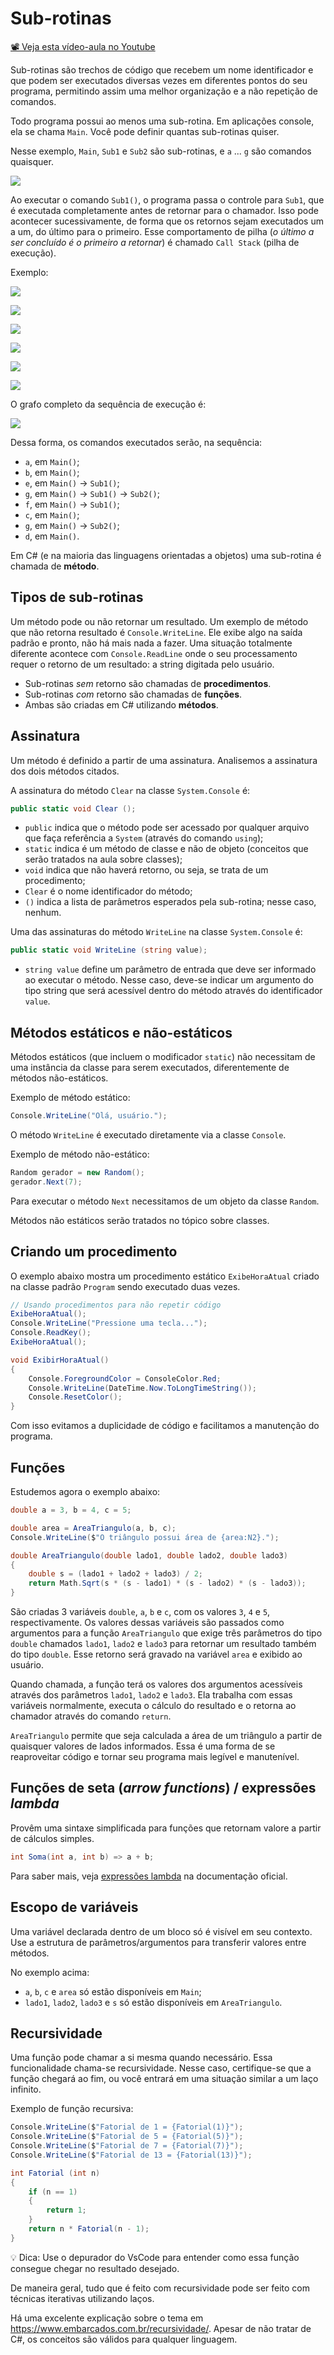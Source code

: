 # Sub-rotinas

[📽 Veja esta vídeo-aula no Youtube](https://youtu.be/fIkw8BTA800)

Sub-rotinas são trechos de código que recebem um nome identificador e que podem ser executados diversas vezes em diferentes pontos do seu programa, permitindo assim uma melhor organização e a não repetição de comandos.

Todo programa possui ao menos uma sub-rotina. Em aplicações console, ela se chama `Main`. Você pode definir quantas sub-rotinas quiser.

Nesse exemplo, `Main`, `Sub1` e `Sub2` são sub-rotinas, e `a` ... `g` são comandos quaisquer.

![](subroutines000001.png)

Ao executar o comando `Sub1()`, o programa passa o controle para `Sub1`, que é executada completamente antes de retornar para o chamador. Isso pode acontecer sucessivamente, de forma que os retornos sejam executados um a um, do último para o primeiro. Esse comportamento de pilha (_o último a ser concluído é o primeiro a retornar_) é chamado `Call Stack` (pilha de execução).

Exemplo:

![](subroutines000003.png)

![](subroutines000004.png)

![](subroutines000005.png)

![](subroutines000006.png)

![](subroutines000007.png)

![](subroutines000008.png)

O grafo completo da sequência de execução é:

![](subroutines000002.png)

Dessa forma, os comandos executados serão, na sequência:

- `a`, em `Main()`;
- `b`, em `Main()`;
- `e`, em `Main()` → `Sub1()`;
- `g`, em `Main()` → `Sub1()` → `Sub2()`;
- `f`, em `Main()` → `Sub1()`;
- `c`, em `Main()`;
- `g`, em `Main()` → `Sub2()`;
- `d`, em `Main()`.

Em C# (e na maioria das linguagens orientadas a objetos) uma sub-rotina é chamada de **método**.

## Tipos de sub-rotinas

Um método pode ou não retornar um resultado. Um exemplo de método que não retorna resultado é `Console.WriteLine`. Ele exibe algo na saída padrão e pronto, não há mais nada a fazer. Uma situação totalmente diferente acontece com `Console.ReadLine` onde o seu processamento requer o retorno de um resultado: a string digitada pelo usuário.

- Sub-rotinas _sem_ retorno são chamadas de **procedimentos**.
- Sub-rotinas _com_ retorno são chamadas de **funções**.
- Ambas são criadas em C# utilizando **métodos**.

## Assinatura

Um método é definido a partir de uma assinatura. Analisemos a assinatura dos dois métodos citados.

A assinatura do método `Clear` na classe `System.Console` é:

```cs
public static void Clear ();
```

- `public` indica que o método pode ser acessado por qualquer arquivo que faça referência a `System` (através do comando `using`);
- `static` indica é um método de classe e não de objeto (conceitos que serão tratados na aula sobre classes);
- `void` indica que não haverá retorno, ou seja, se trata de um procedimento;
- `Clear` é o nome identificador do método;
- `()` indica a lista de parâmetros esperados pela sub-rotina; nesse caso, nenhum.

Uma das assinaturas do método `WriteLine` na classe `System.Console` é:

```cs
public static void WriteLine (string value);
```

- `string value` define um parâmetro de entrada que deve ser informado ao executar o método. Nesse caso, deve-se indicar um argumento do tipo string que será acessível dentro do método através do identificador `value`.

## Métodos estáticos e não-estáticos

Métodos estáticos (que incluem o modificador `static`) não necessitam de uma instância da classe para serem executados, diferentemente de métodos não-estáticos.

Exemplo de método estático:

```cs
Console.WriteLine("Olá, usuário.");
```

O método `WriteLine` é executado diretamente via a classe `Console`.

Exemplo de método não-estático:

```cs
Random gerador = new Random();
gerador.Next(7);
```

Para executar o método `Next` necessitamos de um objeto da classe `Random`.

Métodos não estáticos serão tratados no tópico sobre classes.

## Criando um procedimento

O exemplo abaixo mostra um procedimento estático `ExibeHoraAtual` criado na classe padrão `Program` sendo executado duas vezes.

```cs
// Usando procedimentos para não repetir código
ExibeHoraAtual();
Console.WriteLine("Pressione uma tecla...");
Console.ReadKey();
ExibeHoraAtual();

void ExibirHoraAtual()
{
    Console.ForegroundColor = ConsoleColor.Red;
    Console.WriteLine(DateTime.Now.ToLongTimeString());
    Console.ResetColor();
}
```

Com isso evitamos a duplicidade de código e facilitamos a manutenção do programa.

## Funções

Estudemos agora o exemplo abaixo:

```cs
double a = 3, b = 4, c = 5;

double area = AreaTriangulo(a, b, c);
Console.WriteLine($"O triângulo possui área de {area:N2}.");

double AreaTriangulo(double lado1, double lado2, double lado3)
{
    double s = (lado1 + lado2 + lado3) / 2;
    return Math.Sqrt(s * (s - lado1) * (s - lado2) * (s - lado3));
}
```

São criadas 3 variáveis `double`, `a`, `b` e `c`, com os valores `3`, `4` e `5`, respectivamente. Os valores dessas variáveis são passados como argumentos para a função `AreaTriangulo` que exige três parâmetros do tipo `double` chamados `lado1`, `lado2` e `lado3` para retornar um resultado também do tipo `double`. Esse retorno será gravado na variável `area` e exibido ao usuário.

Quando chamada, a função terá os valores dos argumentos acessíveis através dos parâmetros `lado1`, `lado2` e `lado3`. Ela trabalha com essas variáveis normalmente, executa o cálculo do resultado e o retorna ao chamador através do comando `return`.

`AreaTriangulo` permite que seja calculada a área de um triângulo a partir de quaisquer valores de lados informados. Essa é uma forma de se reaproveitar código e tornar seu programa mais legível e manutenível.

## Funções de seta (_arrow functions_) / expressões _lambda_

Provêm uma sintaxe simplificada para funções que retornam valore a partir de cálculos simples.

```cs
int Soma(int a, int b) => a + b;
```

Para saber mais, veja [expressões lambda](https://docs.microsoft.com/pt-br/dotnet/csharp/language-reference/operators/lambda-expressions) na documentação oficial.

## Escopo de variáveis

Uma variável declarada dentro de um bloco só é visível em seu contexto. Use a estrutura de parâmetros/argumentos para transferir valores entre métodos.

No exemplo acima:

- `a`, `b`, `c` e `area` só estão disponíveis em `Main`;
- `lado1`, `lado2`, `lado3` e `s` só estão disponíveis em `AreaTriangulo`.

## Recursividade

Uma função pode chamar a si mesma quando necessário. Essa funcionalidade chama-se recursividade. Nesse caso, certifique-se que a função chegará ao fim, ou você entrará em uma situação similar a um laço infinito.

Exemplo de função recursiva:

```cs
Console.WriteLine($"Fatorial de 1 = {Fatorial(1)}");
Console.WriteLine($"Fatorial de 5 = {Fatorial(5)}");
Console.WriteLine($"Fatorial de 7 = {Fatorial(7)}");
Console.WriteLine($"Fatorial de 13 = {Fatorial(13)}");

int Fatorial (int n)
{
    if (n == 1)
    {
        return 1;
    }
    return n * Fatorial(n - 1);
}
```

💡 Dica: Use o depurador do VsCode para entender como essa função consegue chegar no resultado desejado.

De maneira geral, tudo que é feito com recursividade pode ser feito com técnicas iterativas utilizando laços.

Há uma excelente explicação sobre o tema em https://www.embarcados.com.br/recursividade/. Apesar de não tratar de C#, os conceitos são válidos para qualquer linguagem.
